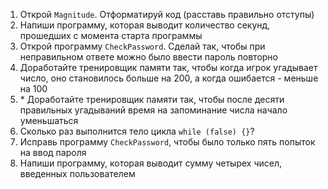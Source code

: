 1. Открой `Magnitude`. Отформатируй код (расставь правильно отступы)
2. Напиши программу, которая выводит количество секунд, прошедших с момента старта программы
3. Открой программу `CheckPassword`. Сделай так, чтобы при неправильном ответе можно было ввести пароль повторно
4. Доработайте тренировщик памяти так, чтобы когда игрок угадывает число, оно становилось больше на 200, а когда ошибается - меньше на 100
5. \* Доработайте тренировщик памяти так, чтобы после десяти правильных угадываний время на запоминание числа начало уменьшаться
6. Сколько раз выполнится тело цикла `while (false) {}`?
7. Исправь программу `CheckPassword`, чтобы было только пять попыток на ввод пароля
8. Напиши программу, которая выводит сумму четырех чисел, введенных пользователем
